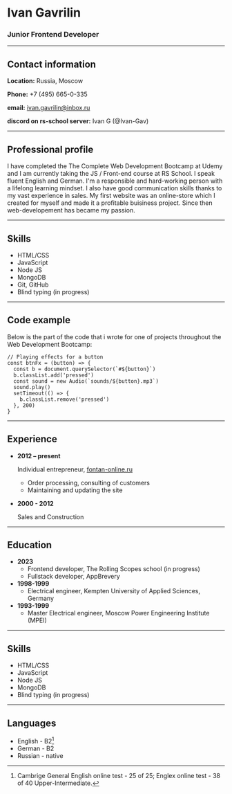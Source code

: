 # Ivan Gavrilin

### Junior Frontend Developer

---

## Contact information
**Location:** Russia, Moscow

**Phone:** +7 (495) 665-0-335

**email:** ivan.gavrilin@inbox.ru

**discord on rs-school server:** Ivan G (@Ivan-Gav)

----

## Professional profile
I have completed the The Complete Web Development Bootcamp at Udemy and I am currently taking the JS / Front-end course at RS School. I speak fluent English and German. I'm a responsible and hard-working person with a lifelong learning mindset. I also have good communication skills thanks to my vast experience in sales. My first website was an online-store which I created for myself and made it a profitable buisiness project. Since then web-developement has became my passion. 

---

## Skills
* HTML/CSS
* JavaScript
* Node JS
* MongoDB
* Git, GitHub
* Blind typing (in progress)

---

## Code example
Below is the part of the code that i wrote for one of projects throughout the Web Development Bootcamp:
```
// Playing effects for a button
const btnFx = (button) => {
  const b = document.querySelector(`#${button}`)
  b.classList.add('pressed')
  const sound = new Audio(`sounds/${button}.mp3`)
  sound.play()
  setTimeout(() => {
    b.classList.remove('pressed')
  }, 200)
}
```

---

## Experience
* **2012 – present**
  
  Individual entrepreneur, [fontan-online.ru](https://fontan-online.ru/)
    + Order processing, consulting of customers
    + Maintaining and updating the site
* **2000 - 2012**
  
  Sales and Construction

---

## Education
* **2023**
    + Frontend developer, The Rolling Scopes school (in progress)
    + Fullstack developer, AppBrevery
* **1998-1999**  
    + Electrical engineer, Kempten University of Applied Sciences, Germany
* **1993-1999**
    + Master Electrical engineer, Moscow Power Engineering Institute (MPEI)

---

## Skills
* HTML/CSS
* JavaScript
* Node JS
* MongoDB
* Blind typing (in progress)

---

## Languages
* English - B2[^1]  
* German - B2
* Russian - native


[^1]: Cambrige General English online test - 25 of 25; Englex online test - 38 of 40 Upper-Intermediate.